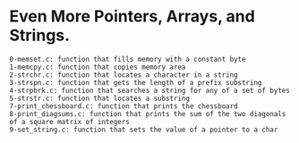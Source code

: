 # Even More Pointers, Arrays, and Strings.

    0-memset.c: function that fills memory with a constant byte
    1-memcpy.c: function that copies memory area
    2-strchr.c: function that locates a character in a string
    3-strspn.c: function that gets the length of a prefix substring
    4-strpbrk.c: function that searches a string for any of a set of bytes
    5-strstr.c: function that locates a substring
    7-print_chessboard.c: function that prints the chessboard
    8-print_diagsums.c: function that prints the sum of the two diagonals of a square matrix of integers
    9-set_string.c: function that sets the value of a pointer to a char

